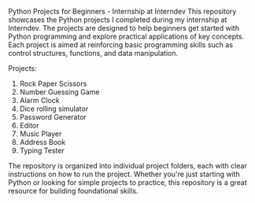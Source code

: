 Python Projects for Beginners - Internship at Interndev
This repository showcases the Python projects I completed during my internship at Interndev. The projects are designed to help beginners get started with Python programming and explore practical applications of key concepts. Each project is aimed at reinforcing basic programming skills such as control structures, functions, and data manipulation.

Projects:
1. Rock Paper Scissors
2. Number Guessing Game
3. Alarm Clock
4. Dice rolling simulator
5. Password Generator
6. Editor
7. Music Player
8. Address Book
9. Typing Tester

The repository is organized into individual project folders, each with clear instructions on how to run the project. Whether you're just starting with Python or looking for simple projects to practice, this repository is a great resource for building foundational skills.

